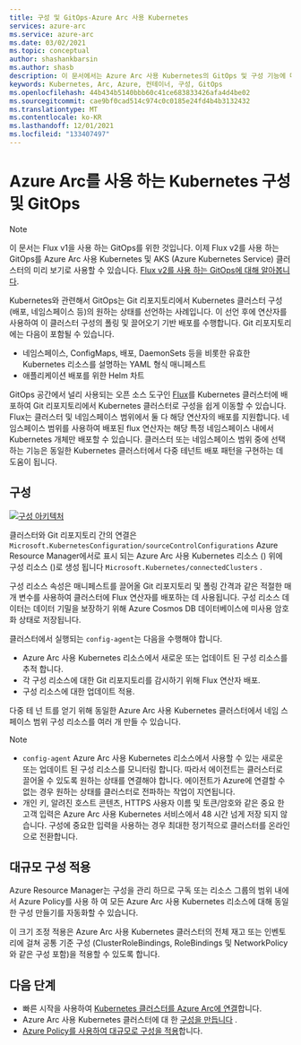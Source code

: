 ```yaml
---
title: 구성 및 GitOps-Azure Arc 사용 Kubernetes
services: azure-arc
ms.service: azure-arc
ms.date: 03/02/2021
ms.topic: conceptual
author: shashankbarsin
ms.author: shasb
description: 이 문서에서는 Azure Arc 사용 Kubernetes의 GitOps 및 구성 기능에 대 한 개념적 개요를 제공 합니다.
keywords: Kubernetes, Arc, Azure, 컨테이너, 구성, GitOps
ms.openlocfilehash: 44b434b5140bbb60c41ce683833426afa4d4be02
ms.sourcegitcommit: cae9bf0cad514c974c0c0185e24fd4b4b3132432
ms.translationtype: MT
ms.contentlocale: ko-KR
ms.lasthandoff: 12/01/2021
ms.locfileid: "133407497"
---
```

# <a name="configurations-and-gitops-with-azure-arc-enabled-kubernetes"></a>Azure Arc를 사용 하는 Kubernetes 구성 및 GitOps

> [!NOTE]
> 이 문서는 Flux v1을 사용 하는 GitOps를 위한 것입니다.  이제 Flux v2를 사용 하는 GitOps를 Azure Arc 사용 Kubernetes 및 AKS (Azure Kubernetes Service) 클러스터의 미리 보기로 사용할 수 있습니다. [Flux v2를 사용 하는 GitOps에 대해 알아봅니다](./conceptual-gitops-flux2.md).

Kubernetes와 관련해서 GitOps는 Git 리포지토리에서 Kubernetes 클러스터 구성(배포, 네임스페이스 등)의 원하는 상태를 선언하는 사례입니다. 이 선언 후에 연산자를 사용하여 이 클러스터 구성의 폴링 및 끌어오기 기반 배포를 수행합니다. Git 리포지토리에는 다음이 포함될 수 있습니다.
* 네임스페이스, ConfigMaps, 배포, DaemonSets 등을 비롯한 유효한 Kubernetes 리소스를 설명하는 YAML 형식 매니페스트
* 애플리케이션 배포를 위한 Helm 차트

GitOps 공간에서 널리 사용되는 오픈 소스 도구인 [Flux](https://docs.fluxcd.io/)를 Kubernetes 클러스터에 배포하여 Git 리포지토리에서 Kubernetes 클러스터로 구성을 쉽게 이동할 수 있습니다. Flux는 클러스터 및 네임스페이스 범위에서 둘 다 해당 연산자의 배포를 지원합니다. 네임스페이스 범위를 사용하여 배포된 flux 연산자는 해당 특정 네임스페이스 내에서 Kubernetes 개체만 배포할 수 있습니다. 클러스터 또는 네임스페이스 범위 중에 선택하는 기능은 동일한 Kubernetes 클러스터에서 다중 테넌트 배포 패턴을 구현하는 데 도움이 됩니다.

## <a name="configurations"></a>구성

[ ![구성 아키텍처](./media/conceptual-configurations.png) ](./media/conceptual-configurations.png#lightbox)

클러스터와 Git 리포지토리 간의 연결은 `Microsoft.KubernetesConfiguration/sourceControlConfigurations` Azure Resource Manager에서로 표시 되는 Azure Arc 사용 Kubernetes 리소스 () 위에 구성 리소스 ()로 생성 됩니다 `Microsoft.Kubernetes/connectedClusters` . 

구성 리소스 속성은 매니페스트를 끌어올 Git 리포지토리 및 폴링 간격과 같은 적절한 매개 변수를 사용하여 클러스터에 Flux 연산자를 배포하는 데 사용됩니다. 구성 리소스 데이터는 데이터 기밀을 보장하기 위해 Azure Cosmos DB 데이터베이스에 미사용 암호화 상태로 저장됩니다.

클러스터에서 실행되는 `config-agent`는 다음을 수행해야 합니다.
* Azure Arc 사용 Kubernetes 리소스에서 새로운 또는 업데이트 된 구성 리소스를 추적 합니다.
* 각 구성 리소스에 대한 Git 리포지토리를 감시하기 위해 Flux 연산자 배포.
* 구성 리소스에 대한 업데이트 적용. 

다중 테 넌 트를 얻기 위해 동일한 Azure Arc 사용 Kubernetes 클러스터에서 네임 스페이스 범위 구성 리소스를 여러 개 만들 수 있습니다.

> [!NOTE]
> * `config-agent` Azure Arc 사용 Kubernetes 리소스에서 사용할 수 있는 새로운 또는 업데이트 된 구성 리소스를 모니터링 합니다. 따라서 에이전트는 클러스터로 끌어올 수 있도록 원하는 상태를 연결해야 합니다. 에이전트가 Azure에 연결할 수 없는 경우 원하는 상태를 클러스터로 전파하는 작업이 지연됩니다.
> * 개인 키, 알려진 호스트 콘텐츠, HTTPS 사용자 이름 및 토큰/암호와 같은 중요 한 고객 입력은 Azure Arc 사용 Kubernetes 서비스에서 48 시간 넘게 저장 되지 않습니다. 구성에 중요한 입력을 사용하는 경우 최대한 정기적으로 클러스터를 온라인으로 전환합니다.

## <a name="apply-configurations-at-scale"></a>대규모 구성 적용

Azure Resource Manager는 구성을 관리 하므로 구독 또는 리소스 그룹의 범위 내에서 Azure Policy를 사용 하 여 모든 Azure Arc 사용 Kubernetes 리소스에 대해 동일한 구성 만들기를 자동화할 수 있습니다. 

이 크기 조정 적용은 Azure Arc 사용 Kubernetes 클러스터의 전체 재고 또는 인벤토리에 걸쳐 공통 기준 구성 (ClusterRoleBindings, RoleBindings 및 NetworkPolicy와 같은 구성 포함)을 적용할 수 있도록 합니다.

## <a name="next-steps"></a>다음 단계

* 빠른 시작을 사용하여 [Kubernetes 클러스터를 Azure Arc에 연결](./quickstart-connect-cluster.md)합니다.
* Azure Arc 사용 Kubernetes 클러스터에 대 한 [구성을 만듭니다](./tutorial-use-gitops-connected-cluster.md) .
* [Azure Policy를 사용하여 대규모로 구성을 적용](./use-azure-policy.md)합니다.

